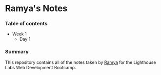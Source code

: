 # Ramya's Notes
### Table of contents
* Week 1
  * Day 1
### Summary 
This repository contains all of the notes taken by [Ramya](https://github.com/ramya2507) for the Lighthouse Labs Web Development Bootcamp.
